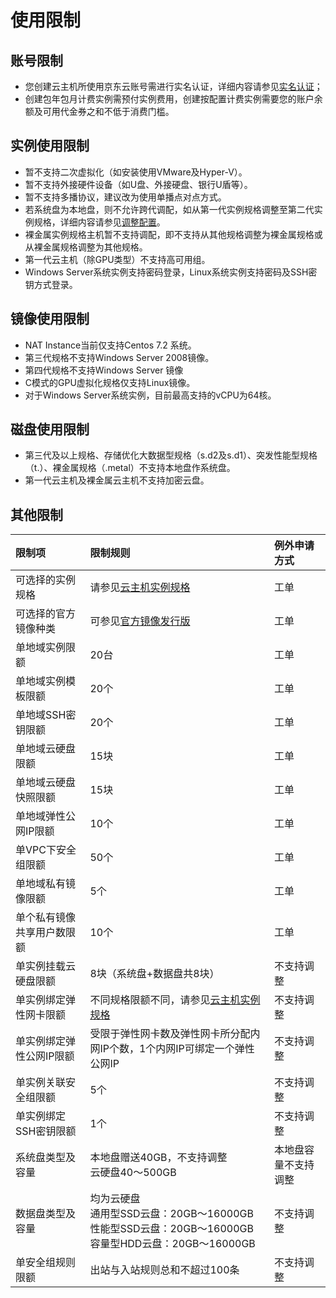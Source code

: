 # 使用限制

## 账号限制
* 您创建云主机所使用京东云账号需进行实名认证，详细内容请参见[实名认证](https://docs.jdcloud.com/cn/real-name-verification/introduction)；
* 创建包年包月计费实例需预付实例费用，创建按配置计费实例需要您的账户余额及可用代金券之和不低于消费门槛。

## 实例使用限制
* 暂不支持二次虚拟化（如安装使用VMware及Hyper-V）。
* 暂不支持外接硬件设备（如U盘、外接硬盘、银行U盾等）。
* 暂不支持多播协议，建议改为使用单播点对点方式。
* 若系统盘为本地盘，则不允许跨代调配，如从第一代实例规格调整至第二代实例规格，详细内容请参见[调整配置](http://docs.jdcloud.com/cn/virtual-machines/resize-instance)。
* 裸金属实例规格主机暂不支持调配，即不支持从其他规格调整为裸金属规格或从裸金属规格调整为其他规格。
* 第一代云主机（除GPU类型）不支持高可用组。
* Windows Server系统实例支持密码登录，Linux系统实例支持密码及SSH密钥方式登录。

## 镜像使用限制
* NAT Instance当前仅支持Centos 7.2 系统。
* 第三代规格不支持Windows Server 2008镜像。
* 第四代规格不支持Windows Server 镜像
* C模式的GPU虚拟化规格仅支持Linux镜像。
* 对于Windows Server系统实例，目前最高支持的vCPU为64核。

## 磁盘使用限制
* 第三代及以上规格、存储优化大数据型规格（s.d2及s.d1）、突发性能型规格（t.）、裸金属规格（.metal）不支持本地盘作系统盘。
* 第一代云主机及裸金属云主机不支持加密云盘。

## 其他限制
限制项   |限制规则|例外申请方式   
:------- |:---|:---     
可选择的实例规格|请参见[云主机实例规格](https://docs.jdcloud.com/cn/virtual-machines/instance-type-family)|工单 
可选择的官方镜像种类|可参见[官方镜像发行版](https://docs.jdcloud.com/cn/virtual-machines/image-type)|工单         
单地域实例限额|20台|工单
单地域实例模板限额|20个|工单 
单地域SSH密钥限额|20个|工单     
单地域云硬盘限额|15块|工单       
单地域云硬盘快照限额|15块|工单   
单地域弹性公网IP限额|10个|工单
单VPC下安全组限额|50个|工单  
单地域私有镜像限额|5个|工单  
单个私有镜像共享用户数限额|10个|工单
单实例挂载云硬盘限额|8块（系统盘+数据盘共8块）|不支持调整
单实例绑定弹性网卡限额|不同规格限额不同，请参见[云主机实例规格](https://docs.jdcloud.com/cn/virtual-machines/instance-type-family)|不支持调整
单实例绑定弹性公网IP限额|受限于弹性网卡数及弹性网卡所分配内网IP个数，1个内网IP可绑定一个弹性公网IP|不支持调整        
单实例关联安全组限额|5个|不支持调整    
单实例绑定SSH密钥限额|1个|不支持调整    
系统盘类型及容量|本地盘赠送40GB，不支持调整<br>云硬盘40～500GB|本地盘容量不支持调整   
数据盘类型及容量|均为云硬盘<br>通用型SSD云盘：20GB～16000GB<br>性能型SSD云盘：20GB～16000GB<br>容量型HDD云盘：20GB～16000GB|不支持调整                
单安全组规则限额|出站与入站规则总和不超过100条|不支持调整    


